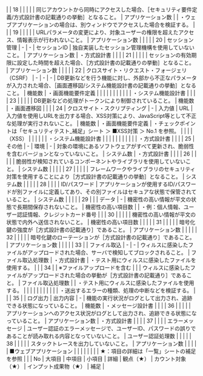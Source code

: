 |              | 18           |                           |                |              |              | 同じアカウントから同時にアクセスした場合、［セキュリティ要件定義/方式設計書の記載通りの挙動］となること。                                     | アプリケーション数    |                    | ・ウェブアプリケーションの場合は、別ウィンドウでアクセスした場合を検証する。                   |
|              | 19           |                           |                |              |              | URLパラメータの変更により、対象ユーザーの権限を超えたアクセス、情報表示が行われないこと。                                            | アプリケーション数    |                    |                                                          |
|              | 20           | セッション管理                   | -              | -            | セッションID      | 独自実装したセッション管理機構を使用していないこと。                                                                | アプリケーション数    | ・方式設計書             |                                                          |
|              | 21           |                           |                |              |              | セッションの有効期限に設定した時間を超えた場合、［方式設計書の記載通りの挙動］となること。                                             | アプリケーション数    |                    |                                                          |
|              | 22           | クロスサイト・リクエスト・フォージェリ（CSRF） | -              | -            | -            | DB更新などを行う機能に対し、外部から不正なパラメータが入力された場合、［画面遷移図/システム機能設計書の記載通りの挙動］となること。                       | 機能数          | ・画面機能要件定義          |                                                          |
|              |              |                           |                |              |              |                                                                                           |              | ・システム機能設計書         |                                                          |
|              | 23           |                           |                |              |              | DB更新などの処理がトークンにより制御されていること。                                                               | 機能数          | ・画面遷移図             |                                                          |
|              | 24           | クロスサイト・スクリプティング           | -              | 入力値          | URL          | 入力値を使用しURLを出力する場合、XSS対策により、JavaScript等として不正な処理が実行されないこと。                                  | 機能数          | ・画面機能要件定義          | ・チェックポイントは「セキュリティテスト_補足」シート ＞ ■XSS対策 ＞ No.1 を参照。         |
|              |              | （XSS）                     |                |              |              |                                                                                           |              | ・システム機能設計書         |                                                          |
|              |              |                           |                |              |              |                                                                                           |              | ・方式設計書             |                                                          |
|              | 25           | その他                       | -              | 環境           | -            | 対象の環境にあるソフトウェアがすべて更新され、脆弱性を含むバージョンとなっていないこと。                                              | システム数        | ・方式設計書             |                                                          |
|              | 26           |                           |                |              |              | 脆弱性が検知されているコンポーネントやライブラリを使用していないこと。                                                       | システム数        |                    |                                                          |
|              | 27           |                           |                |              |              | フレームワークやライブラリのセキュリティ対策を使用することにより［方式設計書の記載通りの挙動］となること。                                     | システム数        |                    |                                                          |
|              | 28           |                           |                |              | ID/パスワード     | アプリケーションが使用するID/パスワードが別ファイルに定義してあり、その別ファイルはセキュアな状態で保管されていること。                             | システム数        |                    |                                                          |
|              | 29           |                           |                | データ          | -            | 機密性の高い情報が平文の状態で長期間保存されないこと。                                                               | 機密性の高い項目数    |                    | ・例：個人情報、ユーザー認証情報、クレジットカード番号                              |
|              | 30           |                           |                |              |              | 機密性の高い情報が平文の状態で内外へ送信されないこと。                                                               | 機密性の高い項目数    |                    |                                                          |
|              | 31           |                           |                |              |              | 暗号化鍵の強度が［方式設計書の記載通り］であること。                                                                | アプリケーション数    |                    |                                                          |
|              | 32           |                           |                |              |              | 暗号化鍵のローテーションが［方式設計書の記載通り］であること。                                                           | アプリケーション数    |                    |                                                          |
|              | 33           |                           | ファイル取込         | -            | -            | ウィルスに感染したファイルがアップロードされた場合、サーバで検知してブロックされること。                                              | ファイル取込処理数    | ・方式設計書             | ・テスト用にウィルスに感染したファイルを使用する。                                |
|              | 34           |                           | ※ファイルアップロードを含む |              |              | ウィルスに感染したファイルがアップロードされた場合の挙動が［方式設計書の記載通り］であること。                                           | ファイル取込処理数    |                    | ・テスト用にウィルスに感染したファイルを使用する。                                |
|              |              |                           |                |              |              |                                                                                           |              |                    | ・送出するエラーの種類、処理の中断などを検証する。                                |
|              | 35           |                           | ログ出力           | 出力内容         | -            | 機能の実行状況がログとして出力され、追跡できる状態になっていること。                                                        | 機能数          | ・メッセージ設計書          |                                                          |
|              | 36           |                           |                |              |              | アプリケーションへのアクセス状況がログとして出力され、追跡できる状態になっていること。                                               | アプリケーション数    | ・方式設計書             |                                                          |
|              | 37           |                           |                |              | エラーメッセージ     | ユーザー認証のエラーメッセージで、ユーザーID、パスワードの誤りであることが読み取れる内容となっていないこと。                                   | ユーザー認証処理数    |                    |                                                          |
|              | 38           |                           |                |              |              | スタックトレースを出力していないこと。                                                                       | アプリケーション数    |                    |                                                          |
|              | ■ウェブアプリケーション |                           |                |              |              |                                                                                           |              |                    | ★：項目の詳細は「一覧」シートの補足を参照                                    |
|              | No           | 大項目                       | 中項目            | 小項目          | 詳細           | 観点（★）                                                                                     | カウント対象（★）    | インプット成果物（★）        | 補足                                                       |
